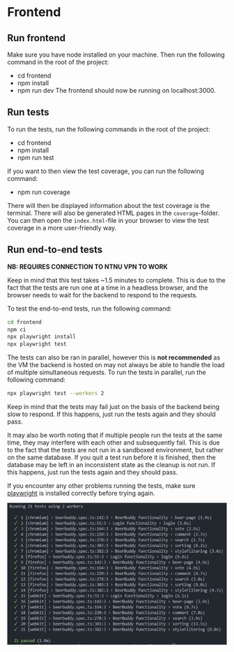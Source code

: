 # Frontend

## Run frontend

Make sure you have node installed on your machine. Then run the following command in the root of the project:

- cd frontend
- npm install
- npm run dev
  The frontend should now be running on localhost:3000.

## Run tests

To run the tests, run the following commands in the root of the project:

- cd frontend
- npm install
- npm run test

If you want to then view the test coverage, you can run the following command:

- npm run coverage

There will then be displayed information about the test coverage is the terminal. There will also be generated HTML pages in the `coverage`-folder. You can then open the `index.html`-file in your browser to view the test coverage in a more user-friendly way.

## Run end-to-end tests

**NB: REQUIRES CONNECTION TO NTNU VPN TO WORK**

Keep in mind that this test takes ~1.5 minutes to complete. This is due to the fact that the tests are run one at a time in a headless browser, and the browser needs to wait for the backend to respond to the requests.

To test the end-to-end tests, run the following command:

```bash
cd frontend
npm ci
npx playwright install
npx playwright test
```

The tests can also be ran in parallel, however this is **not recommended** as the VM the backend is hosted on may not always be able to handle the load of multiple simultaneous requests.
To run the tests in parallel, run the following command:

```bash
npx playwright test --workers 2
```

Keep in mind that the tests may fail just on the basis of the backend being slow to respond. If this happens, just run the tests again and they should pass.

It may also be worth noting that if multiple people run the tests at the same time, they may interfere with each other and subsequently fail. This is due to the fact that the tests are not run in a sandboxed environment, but rather on the same database. If you quit a test run before it is finished, then the database may be left in an inconsistent state as the cleanup is not run. If this happens, just run the tests again and they should pass.

If you encounter any other problems running the tests, make sure [playwright](https://playwright.dev/docs/intro) is installed correctly before trying again.

![test results](tests/testResults.png)
